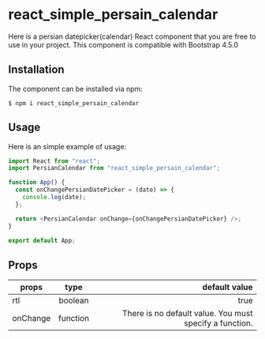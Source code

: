 # react_simple_persain_calendar

Here is a persian datepicker(calendar) React component that you are free to use in your project.
This component is compatible with Bootstrap 4.5.0

## Installation
The component can be installed via npm:

```shell
$ npm i react_simple_persain_calendar
```


## Usage
Here is an simple example of usage:

```js
import React from "react";
import PersianCalendar from "react_simple_persain_calendar";

function App() {
  const onChangePersianDatePicker = (date) => {
    console.log(date);
  };

  return <PersianCalendar onChange={onChangePersianDatePicker} />;
}

export default App;
```

## Props
| props        | type           | default value  |
| ------------- |:-------------:| -----:|
| rtl      | boolean | true |
|onChange|function|There is no default value. You must specify a function.

